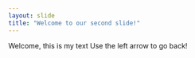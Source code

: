 ```yaml
---
layout: slide
title: "Welcome to our second slide!"
---
```

Welcome, this is my text
Use the left arrow to go back!
